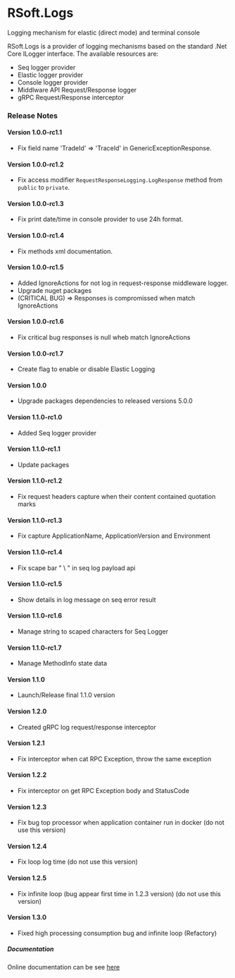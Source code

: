 # RSoft.Logs
Logging mechanism for elastic (direct mode) and terminal console

RSoft.Logs is a provider of logging mechanisms based on the standard .Net Core ILogger interface. The available resources are:

  - Seq logger provider
  - Elastic logger provider
  - Console logger provider
  - Middlware API Request/Response logger
  - gRPC Request/Response interceptor

### Release Notes

#### Version 1.0.0-rc1.1
* Fix field name 'TradeId' => 'TraceId' in GenericExceptionResponse.

#### Version 1.0.0-rc1.2
* Fix access modifier ``RequestResponseLogging.LogResponse`` method from ``public`` to ``private``.

#### Version 1.0.0-rc1.3
* Fix print date/time in console provider to use 24h format.

#### Version 1.0.0-rc1.4
* Fix methods xml documentation.

#### Version 1.0.0-rc1.5
* Added IgnoreActions for not log in request-response middleware logger.
* Upgrade nuget packages
* (CRITICAL BUG) => Responses is compromissed when match IgnoreActions

#### Version 1.0.0-rc1.6
* Fix critical bug responses is null wheb match IgnoreActions

#### Version 1.0.0-rc1.7
* Create flag to enable or disable Elastic Logging

#### Version 1.0.0
* Upgrade packages dependencies to released versions 5.0.0

#### Version 1.1.0-rc1.0
* Added Seq logger provider

#### Version 1.1.0-rc1.1
* Update packages

#### Version 1.1.0-rc1.2
* Fix request headers capture when their content contained quotation marks

#### Version 1.1.0-rc1.3
* Fix capture ApplicationName, ApplicationVersion and Environment

#### Version 1.1.0-rc1.4
* Fix scape bar " \ " in seq log payload api

#### Version 1.1.0-rc1.5
* Show details in log message on seq error result

#### Version 1.1.0-rc1.6
* Manage string to scaped characters for Seq Logger

#### Version 1.1.0-rc1.7
* Manage MethodInfo state data

#### Version 1.1.0
* Launch/Release final 1.1.0 version

#### Version 1.2.0
* Created gRPC log request/response interceptor

#### Version 1.2.1
* Fix interceptor when cat RPC Exception, throw the same exception

#### Version 1.2.2
* Fix interceptor on get RPC Exception body and StatusCode

#### Version 1.2.3
* Fix bug top processor when application container run in docker (do not use this version)

#### Version 1.2.4
* Fix loop log time (do not use this version)

#### Version 1.2.5
* Fix infinite loop (bug appear first time in 1.2.3 version) (do not use this version)

#### Version 1.3.0
* Fixed high processing consumption bug and infinite loop (Refactory)

##### Documentation

Online documentation can be see [here](https://github.com/rodriguesrm/rsoft-logs/blob/master/README.md)
